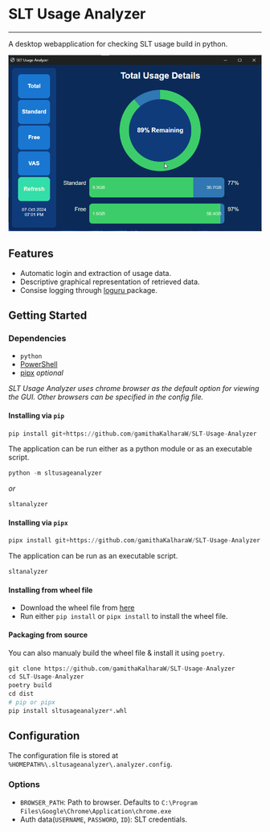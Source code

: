 # SLT Usage Analyzer
---
A desktop webapplication for checking SLT usage build in python.

![Demo image](https://github.com/gamithaKalharaW/SLT-Usage-Analyzer/blob/master/docs/chrome_eUajhYow4o.png)

## Features
 - Automatic login and extraction of usage data.
 - Descriptive graphical representation of retrieved data.
 - Consise logging through [ loguru ](https://github.com/Delgan/loguru) package.

## Getting Started
### Dependencies
 - `python` 
 - [PowerShell](https://github.com/PowerShell/PowerShell)
 - [pipx](https://github.com/pypa/pipx) *optional*

 *SLT Usage Analyzer uses chrome browser as the default option for viewing the GUI. Other browsers can be specified in the config file.*

#### Installing via `pip`

```python
pip install git+https://github.com/gamithaKalharaW/SLT-Usage-Analyzer
```
The application can be run either as a python module or as an executable script.

```python
python -m sltusageanalyzer
```
*or*
```python
sltanalyzer
```

#### Installing via `pipx`

```python
pipx install git+https://github.com/gamithaKalharaW/SLT-Usage-Analyzer
```

The application can be run as an executable script.

```python
sltanalyzer
```

#### Installing from wheel file
 - Download the wheel file from [here](https://github.com/gamithaKalharaW/SLT-Usage-Analyzer/releases/)
 - Run either `pip install` or `pipx install` to install the wheel file.

#### Packaging from source
You can also manualy build the wheel file & install it using `poetry`.

```python
git clone https://github.com/gamithaKalharaW/SLT-Usage-Analyzer
cd SLT-Usage-Analyzer
poetry build
cd dist
# pip or pipx
pip install sltusageanalyzer*.whl
```

## Configuration

The configuration file is stored at `%HOMEPATH%\.sltusageanalyzer\.analyzer.config`.

### Options
 - `BROWSER_PATH`: Path to browser. Defaults to `C:\Program Files\Google\Chrome\Application\chrome.exe`
 - Auth data(`USERNAME`, `PASSWORD`, `ID`): SLT credentials.

